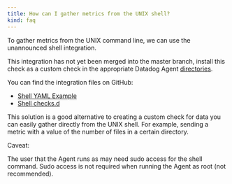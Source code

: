 ```yaml
---
title: How can I gather metrics from the UNIX shell?
kind: faq
---
```


To gather metrics from the UNIX command line, we can use the unannounced shell integration.

This integration has not yet been merged into the master branch, install this check as a custom check in the appropriate Datadog Agent [directories][1].

You can find the integration files on GitHub:

* [Shell YAML Example][2]
* [Shell checks.d][3]

This solution is a good alternative to creating a custom check for data you can easily gather directly from the UNIX shell. For example, sending a metric with a value of the number of files in a certain directory.

Caveat: 

The user that the Agent runs as may need sudo access for the shell command. Sudo access is not required when running the Agent as root (not recommended).



[1]: /agent/agent_checks/#directory
[2]: https://github.com/DataDog/dd-agent/blob/garner/shell-integration/conf.d/shell.yaml.example
[3]: https://github.com/DataDog/dd-agent/blob/garner/shell-integration/checks.d/shell.py
